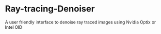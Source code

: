 # Ray-tracing-Denoiser
A user friendly interface to denoise ray traced images using Nvidia Optix or Intel OID
